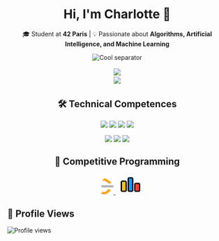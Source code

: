 <h1 align="center">
Hi, I'm Charlotte 👋
</h1>
<p align="center">
🎓 Student at <b>42 Paris</b> | 💡 Passionate about <b>Algorithms, Artificial Intelligence, and Machine Learning</b>  
</p>
<p align="center">
  <img src="https://user-images.githubusercontent.com/73097560/115834477-dbab4500-a447-11eb-908a-139a6edaec5c.gif" alt="Cool separator" width="480">
  <br/>
  <br/>
  <img src="https://github-readme-stats.vercel.app/api?username=Roychrltt&show_icons=true&theme=nord" />
  <br/>
  <img src="https://github-readme-stats.vercel.app/api/top-langs/?username=Roychrltt&layout=compact&theme=nord" />
</p>

<h2 align="center">🛠️ Technical Competences</h2>
<p align="center">
  <img src="https://img.shields.io/badge/C-00599C?style=for-the-badge&logo=c&logoColor=white" />
  <img src="https://img.shields.io/badge/C++-00599C?style=for-the-badge&logo=c%2B%2B&logoColor=white" />
  <img src="https://img.shields.io/badge/Python-3776AB?style=for-the-badge&logo=python&logoColor=white" />
  <img src="https://img.shields.io/badge/Shell-FFD500?style=for-the-badge&logo=gnu-bash&logoColor=black" />
</p>

<p align="center">
  <img src="https://img.shields.io/badge/Docker-2496ED?style=for-the-badge&logo=docker&logoColor=white" />
  <img src="https://img.shields.io/badge/Linux-FCC624?style=for-the-badge&logo=linux&logoColor=black" />
  <img src="https://img.shields.io/badge/Git-F05032?style=for-the-badge&logo=git&logoColor=white" />
</p>

<h2 align="center">🏹 Competitive Programming</h2>
<p align="center">
  <a href="https://leetcode.com/Chachou33">
    <img src="https://raw.githubusercontent.com/teamedwardforever/Readme-Generator/71f25dd8b98329b168142a6b782a107b75eab178/svg/Social/leet-code.svg" 
         alt="LeetCode Profile Link" height="45" width="45"/>
  </a>
  &nbsp;&nbsp;
  <a href="https://codeforces.com/profile/Chachou33">
    <img src="https://raw.githubusercontent.com/teamedwardforever/Readme-Generator/71f25dd8b98329b168142a6b782a107b75eab178/svg/Social/codeforces.svg" 
         alt="Codeforces Profile Link" height="45" width="45"/>
  </a>
</p>

## 👀 Profile Views
![Profile views](https://komarev.com/ghpvc/?username=Roychrltt&color=blueviolet)


















